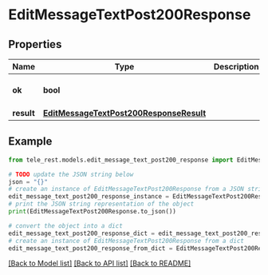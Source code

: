 # EditMessageTextPost200Response


## Properties

Name | Type | Description | Notes
------------ | ------------- | ------------- | -------------
**ok** | **bool** |  | [default to True]
**result** | [**EditMessageTextPost200ResponseResult**](EditMessageTextPost200ResponseResult.md) |  | 

## Example

```python
from tele_rest.models.edit_message_text_post200_response import EditMessageTextPost200Response

# TODO update the JSON string below
json = "{}"
# create an instance of EditMessageTextPost200Response from a JSON string
edit_message_text_post200_response_instance = EditMessageTextPost200Response.from_json(json)
# print the JSON string representation of the object
print(EditMessageTextPost200Response.to_json())

# convert the object into a dict
edit_message_text_post200_response_dict = edit_message_text_post200_response_instance.to_dict()
# create an instance of EditMessageTextPost200Response from a dict
edit_message_text_post200_response_from_dict = EditMessageTextPost200Response.from_dict(edit_message_text_post200_response_dict)
```
[[Back to Model list]](../README.md#documentation-for-models) [[Back to API list]](../README.md#documentation-for-api-endpoints) [[Back to README]](../README.md)



